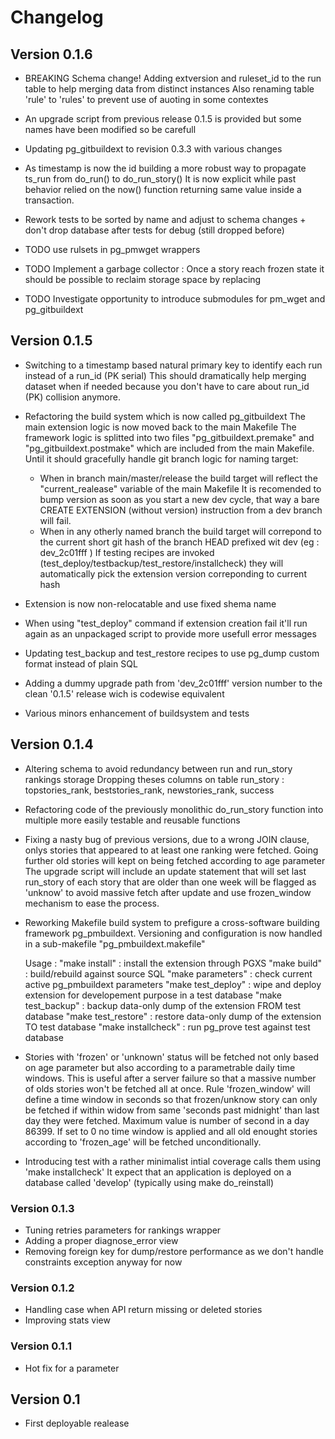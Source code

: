 # Changelog

## Version 0.1.6
- BREAKING Schema change! Adding extversion and ruleset_id to the run table to help merging data from distinct instances
  Also renaming table 'rule' to 'rules' to prevent use of auoting in some contextes 

- An upgrade script from previous release 0.1.5 is provided but some names have been modified so be carefull

- Updating pg_gitbuildext to revision 0.3.3 with various changes

- As timestamp is now the id building a more robust way to propagate ts_run from do_run() to do_run_story()
  It is now explicit while past behavior relied on the now() function returning same value inside a transaction.

- Rework tests to be sorted by name and adjust to schema changes + don't drop database after tests for debug (still dropped before)


- TODO use rulsets in pg_pmwget wrappers
- TODO Implement a garbage collector : Once a story reach frozen state it should be possible to reclaim storage space by replacing
- TODO Investigate opportunity to introduce submodules for pm_wget and pg_gitbuildext


## Version 0.1.5
- Switching to a timestamp based natural primary key to identify each run instead of a run_id (PK serial)
  This should dramatically help merging dataset when if needed because you don't have to care about run_id (PK) collision anymore.

- Refactoring the build system which is now called pg_gitbuildext
  The main extension logic is now moved back to the main Makefile
  The framework logic is splitted into two files "pg_gitbuildext.premake" and "pg_gitbuildext.postmake" which are included from the main Makefile.
  Until it should gracefully handle git branch logic for naming target:
    - When in branch main/master/release the build target will reflect the "current_realease" variable of the main Makefile
      It is recomended to bump version as soon as you start a new dev cycle, that way a bare CREATE EXTENSION (without version) instruction from a dev branch will fail.
    - When in any otherly named branch the build target will correpond to the current short git hash of the branch HEAD prefixed wit dev (eg : dev_2c01fff )
      If testing recipes are invoked (test_deploy/testbackup/test_restore/installcheck) they will automatically pick the extension version correponding to current hash

- Extension is now non-relocatable and use fixed shema name
- When using "test_deploy" command if extension creation fail it'll run again as an unpackaged script to provide more usefull error messages
- Updating test_backup and test_restore recipes to use pg_dump custom format instead of plain SQL
- Adding a dummy upgrade path from 'dev_2c01fff' version number to the clean '0.1.5' release wich is codewise equivalent
- Various minors enhancement of buildsystem and tests


## Version 0.1.4
- Altering schema to avoid redundancy between run and run_story rankings storage
  Dropping theses columns on table run_story : topstories_rank, beststories_rank, newstories_rank, success

- Refactoring code of the previously monolithic do_run_story function into multiple more easily testable and reusable functions

- Fixing a nasty bug of previous versions, due to a wrong JOIN clause, onlys stories that appeared to at least one ranking were fetched.
  Going further old stories will kept on being fetched according to age parameter
  The upgrade script will include an update statement that will set last run_story of each story that are older than one week will be flagged as 'unknow' to avoid massive fetch after update and use frozen_window mechanism to ease the process.

- Reworking Makefile build system to prefigure a cross-software building framework pg_pmbuildext.
  Versioning and configuration is now handled in a sub-makefile "pg_pmbuildext.makefile"

  Usage :
       "make install" : install the extension through PGXS
         "make build" : build/rebuild against source SQL
    "make parameters" : check current active pg_pmbuildext parameters
   "make test_deploy" : wipe and deploy extension for developement purpose in a test database
   "make test_backup" : backup data-only dump of the extension FROM test database
  "make test_restore" : restore data-only dump of the extension TO test database
  "make installcheck" : run pg_prove test against test database

- Stories with 'frozen' or 'unknown' status will be fetched not only based on age parameter but also according to a parametrable daily time windows.
  This is useful after a server failure so that a massive number of olds stories won't be fetched all at once.
  Rule 'frozen_window' will define a time window in seconds so that frozen/unknow story can only be fetched if within widow from same 'seconds past midnight' than last day they were fetched. Maximum value is number of second in a day 86399. If set to 0 no time window is applied and all old enought stories according to 'frozen_age' will be fetched unconditionally.

- Introducing test with a rather minimalist intial coverage
  calls them using 'make installcheck'
  It expect that an application is deployed on a database called 'develop' (typically using make do_reinstall)


### Version 0.1.3
- Tuning retries parameters for rankings wrapper
- Adding a proper diagnose_error view
- Removing foreign key for dump/restore performance as we don't handle constraints exception anyway for now

### Version 0.1.2
- Handling case when API return missing or deleted stories
- Improving stats view

### Version 0.1.1
- Hot fix for a parameter


## Version 0.1 
- First deployable realease 


